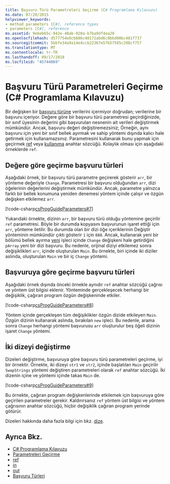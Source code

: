 ```yaml
---
title: Başvuru Türü Parametreleri Geçirme (C# Programlama Kılavuzu)
ms.date: 07/20/2015
helpviewer_keywords:
- method parameters [C#], reference types
- parameters [C#], reference
ms.assetid: 9e6eb65c-942e-48ab-920a-b7ba9df4ea20
ms.openlocfilehash: d577754e8cb686c40172abd6c0bbd00bc481f737
ms.sourcegitcommit: 5bbfe34a9a14e4ccb22367e57b57585c208cf757
ms.translationtype: MT
ms.contentlocale: tr-TR
ms.lasthandoff: 09/17/2018
ms.locfileid: "45744069"
---
```

# <a name="passing-reference-type-parameters-c-programming-guide"></a>Başvuru Türü Parametreleri Geçirme (C# Programlama Kılavuzu)
Bir değişken bir [başvuru türüne](../../../csharp/language-reference/keywords/reference-types.md) verilerini içermiyor doğrudan; verilerine bir başvuru içeriyor. Değere göre bir başvuru türü parametresi geçirdiğinizde, bir sınıf üyesinin değerini gibi başvurulan nesnenin ait verileri değiştirmek mümkündür. Ancak, başvuru değeri değiştiremezsiniz; Örneğin, aynı başvuru için yeni bir sınıf bellek ayırmak ve sahip yöntemi dışında kalıcı hale getirmek için kullanamazsınız. Parametresini kullanarak bunu yapmak için geçirmek [ref](../../../csharp/language-reference/keywords/ref.md) veya [kullanıma](../../../csharp/language-reference/keywords/out-parameter-modifier.md) anahtar sözcüğü. Kolaylık olması için aşağıdaki örneklerde `ref`.  
  
## <a name="passing-reference-types-by-value"></a>Değere göre geçirme başvuru türleri  
 Aşağıdaki örnek, bir başvuru türü parametre geçirerek gösterir `arr`, bir yönteme değeriyle `Change`. Parametresi bir başvuru olduğundan `arr`, dizi öğelerinin değerlerini değiştirmek mümkündür. Ancak, parametre yalnızca farklı bir bellek konumuna yeniden denemesi yöntem içinde çalışır ve özgün değişken etkilemez `arr`.  
  
 [!code-csharp[csProgGuideParameters#7](../../../csharp/programming-guide/classes-and-structs/codesnippet/CSharp/passing-reference-type-parameters_1.cs)]  
  
 Yukarıdaki örnekte, dizinin `arr`, bir başvuru türü olduğu yöntemine geçirilir `ref` parametresi. Böyle bir durumda kopyasını başvurunun işaret ettiği için `arr`, yönteme iletilir. Bu durumda olan bir dizi öğe içeriklerinin Değiştir yönteminin mümkündür çıktı gösterir `1` için `888`. Ancak, kullanarak yeni bir bölümü bellek ayırma [yeni](../../../csharp/language-reference/keywords/new.md) işleci içinde `Change` değişkeni hale getirdiğini `pArray` yeni bir dizi başvuru. Bu nedenle, orijinal diziyi etkilemez sonra değişiklikleri `arr`, içinde oluşturulan `Main`. Bu örnekte, biri içinde iki diziler aslında, oluşturulan `Main` ve bir iç `Change` yöntemi.  
  
## <a name="passing-reference-types-by-reference"></a>Başvuruya göre geçirme başvuru türleri  
 Aşağıdaki örnek dışında önceki örnekle aynıdır `ref` anahtar sözcüğü çağrısı ve yöntem üst bilgisi eklenir. Yönteminde gerçekleşecek herhangi bir değişiklik, çağıran program özgün değişkeninde etkiler.  
  
 [!code-csharp[csProgGuideParameters#8](../../../csharp/programming-guide/classes-and-structs/codesnippet/CSharp/passing-reference-type-parameters_2.cs)]  
  
 Yöntem içinde gerçekleşen tüm değişiklikler özgün dizide etkileyen `Main`. Özgün dizinin kullanarak aslında, bırakılan `new` işleci. Bu nedenle, arama sonra `Change` herhangi yöntemi başvurusu `arr` oluşturulur beş öğeli dizinin işaret `Change` yöntemi.  
  
## <a name="swapping-two-strings"></a>İki dizeyi değiştirme  
 Dizeleri değiştirme, başvuruya göre başvuru türü parametreleri geçirme, iyi bir örnektir. Örnekte, iki dizeyi `str1` ve `str2`, içinde başlatılan `Main` geçirilir `SwapStrings` yöntemi değiştiren parametreleri olarak `ref` anahtar sözcüğü. İki dizenin içine ve yöntemi içinde takas `Main` de.  
  
 [!code-csharp[csProgGuideParameters#9](../../../csharp/programming-guide/classes-and-structs/codesnippet/CSharp/passing-reference-type-parameters_3.cs)]  
  
 Bu örnekte, çağıran program değişkenlerinde etkilemek için başvuruya göre geçirilen parametreler gerekir. Kaldırırsanız `ref` yöntem üst bilgisi ve yöntem çağrısının anahtar sözcüğü, hiçbir değişiklik çağıran program yerinde götürür.  
  
 Dizeleri hakkında daha fazla bilgi için bkz. [dize](../../../csharp/language-reference/keywords/string.md).  
  
## <a name="see-also"></a>Ayrıca Bkz.

- [C# Programlama Kılavuzu](../../../csharp/programming-guide/index.md)  
- [Parametreleri Geçirme](../../../csharp/programming-guide/classes-and-structs/passing-parameters.md)  
- [ref](../../../csharp/language-reference/keywords/ref.md)  
- [in](../../../csharp/language-reference/keywords/in-parameter-modifier.md)  
- [out](../../../csharp/language-reference/keywords/out.md)  
- [Başvuru Türleri](../../../csharp/language-reference/keywords/reference-types.md)

